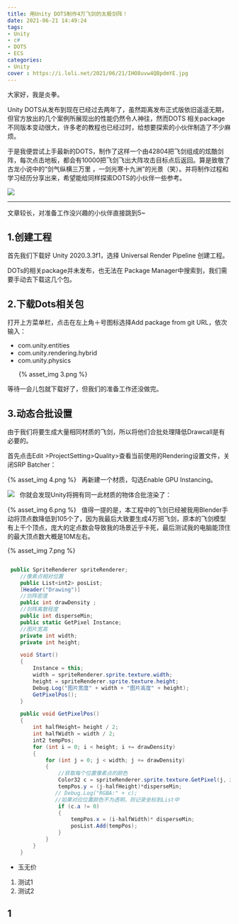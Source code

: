 ```yaml
---
title: 用Unity DOTS制作4万飞剑的太极剑阵！
date: 2021-06-21 14:49:24
tags: 
- Unity
- c# 
- DOTS
- ECS 
categories:
- Unity 
cover : https://i.loli.net/2021/06/21/IHO8uvw4QBpdmYE.jpg
---
```


大家好，我是炎拳。

Unity DOTS从发布到现在已经过去两年了，虽然距离发布正式版依旧遥遥无期，但官方放出的几个案例所展现出的性能仍然令人神往，然而DOTS 相关package不同版本变动很大，许多老的教程也已经过时，给想要探索的小伙伴制造了不少麻烦。

于是我便尝试上手最新的DOTS，制作了这样一个由42804把飞剑组成的炫酷剑阵，每次点击地板，都会有10000把飞剑飞出大阵攻击目标点后返回。算是致敬了古龙小说中的“剑气纵横三万里 ，一剑光寒十九洲”的光景（笑）。并将制作过程和学习经历分享出来，希望能给同样探索DOTS的小伙伴一些参考。

![](https://z3.ax1x.com/2021/06/22/ReYboq.gif) 

---

文章较长，对准备工作没兴趣的小伙伴直接跳到5~

## 1.创建工程

首先我们下载好 Unity 2020.3.3f1，选择 Universal Render Pipeline 创建工程。

DOTs的相关package并未发布，也无法在 Package Manager中搜索到，我们需要手动去下载这几个包。

## 2.下载Dots相关包

打开上方菜单栏，点击在左上角＋号图标选择Add package from git URL，依次输入：
+ com.unity.entities
+ com.unity.rendering.hybrid
+ com.unity.physics

<div style="width:90%;margin:auto">{% asset_img 3.png %}</div>

等待一会儿包就下载好了，但我们的准备工作还没做完。

## 3.动态合批设置

由于我们将要生成大量相同材质的飞剑，所以将他们合批处理降低Drawcall是有必要的。

首先点击Edit >ProjectSetting>Quality>查看当前使用的Rendering设置文件，关闭SRP Batcher：

{% asset_img 4.png %} &nbsp;
再新建一个材质，勾选Enable GPU Instancing。

![](/DotsSwords/7.png) &nbsp; 
你就会发现Unity将拥有同一此材质的物体合批渲染了：

{% asset_img 6.png %} &nbsp;
值得一提的是，本工程中的飞剑已经被我用Blender手动将顶点数降低到105个了，因为我最后大致要生成4万把飞剑，原本的飞剑模型有上千个顶点，庞大的定点数会导致我的场景近乎卡死，最后测试我的电脑能顶住的最大顶点数大概是10M左右。

{% asset_img 7.png %} &nbsp;

```csharp

 public SpriteRenderer spriteRenderer;
    //像素点相对位置
    public List<int2> posList;
    [Header("Drawing")]
    //剑阵密度
    public int drawDensity ;
    //剑阵离散程度
    public int disperseMin;
    public static GetPixel Instance;
    //图片宽高
    private int width;
    private int height;

    void Start()
    {
        Instance = this;
        width = spriteRenderer.sprite.texture.width;
        height = spriteRenderer.sprite.texture.height;
        Debug.Log("图片宽度" + width + "图片高度" + height);
        GetPixelPos();     
    }

    public void GetPixelPos()
    {
        int halfHeight= height / 2;
        int halfWidth = width / 2;
        int2 tempPos;
        for (int i = 0; i < height; i += drawDensity)
        {
            for (int j = 0; j < width; j += drawDensity)
            {
                //获取每个位置像素点的颜色
                Color32 c = spriteRenderer.sprite.texture.GetPixel(j, i);
                tempPos.y = (j-halfHeight)*disperseMin; 
               // Debug.Log("RGBA:" + c);
               //如果对应位置颜色不为透明，则记录坐标到List中
                if (c.a != 0)
                {
                    tempPos.x = (i-halfWidth)* disperseMin;
                    posList.Add(tempPos);
                }
            }
        }
    }


```



+ 玉无价

1. 测试1 
2. 测试2 




## 1 










